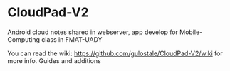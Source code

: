 # CloudPad-V2
Android cloud notes shared in webserver, app develop for Mobile-Computing class in FMAT-UADY

You can read the wiki: https://github.com/gulostale/CloudPad-V2/wiki for more info. Guides and additions
